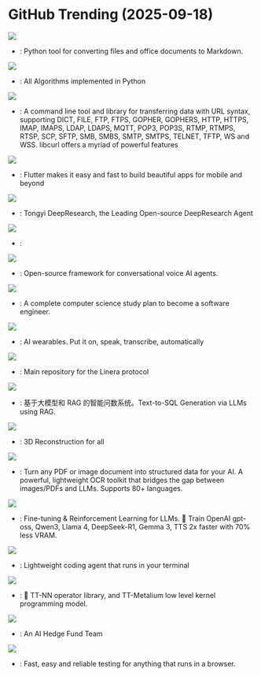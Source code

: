 # GitHub Trending (2025-09-18)

![](https://img.shields.io/badge/Python-New%201-green?style=flat-square&logo=appveyor)
- [](https://github.comundefined): Python tool for converting files and office documents to Markdown.

![](https://img.shields.io/badge/Python-New%20118-green?style=flat-square&logo=appveyor)
- [](https://github.comundefined): All Algorithms implemented in Python

![](https://img.shields.io/badge/C-New%20271-green?style=flat-square&logo=appveyor)
- [](https://github.comundefined): A command line tool and library for transferring data with URL syntax, supporting DICT, FILE, FTP, FTPS, GOPHER, GOPHERS, HTTP, HTTPS, IMAP, IMAPS, LDAP, LDAPS, MQTT, POP3, POP3S, RTMP, RTMPS, RTSP, SCP, SFTP, SMB, SMBS, SMTP, SMTPS, TELNET, TFTP, WS and WSS. libcurl offers a myriad of powerful features

![](https://img.shields.io/badge/Dart-New%20188-green?style=flat-square&logo=appveyor)
- [](https://github.comundefined): Flutter makes it easy and fast to build beautiful apps for mobile and beyond

![](https://img.shields.io/badge/Python-New%201-green?style=flat-square&logo=appveyor)
- [](https://github.comundefined): Tongyi DeepResearch, the Leading Open-source DeepResearch Agent

![](https://img.shields.io/badge/C%2B%2B-New%20460-green?style=flat-square&logo=appveyor)
- [](https://github.comundefined): 

![](https://img.shields.io/badge/C-New%20134-green?style=flat-square&logo=appveyor)
- [](https://github.comundefined): Open-source framework for conversational voice AI agents.

![](https://img.shields.io/badge/none-New%20482-green?style=flat-square&logo=appveyor)
- [](https://github.comundefined): A complete computer science study plan to become a software engineer.

![](https://img.shields.io/badge/C-New%20136-green?style=flat-square&logo=appveyor)
- [](https://github.comundefined): AI wearables. Put it on, speak, transcribe, automatically

![](https://img.shields.io/badge/Rust-New%20609-green?style=flat-square&logo=appveyor)
- [](https://github.comundefined): Main repository for the Linera protocol

![](https://img.shields.io/badge/Python-New%20255-green?style=flat-square&logo=appveyor)
- [](https://github.comundefined): 基于大模型和 RAG 的智能问数系统。Text-to-SQL Generation via LLMs using RAG.

![](https://img.shields.io/badge/Rust-New%2049-green?style=flat-square&logo=appveyor)
- [](https://github.comundefined): 3D Reconstruction for all

![](https://img.shields.io/badge/Python-New%20171-green?style=flat-square&logo=appveyor)
- [](https://github.comundefined): Turn any PDF or image document into structured data for your AI. A powerful, lightweight OCR toolkit that bridges the gap between images/PDFs and LLMs. Supports 80+ languages.

![](https://img.shields.io/badge/Python-New%2068-green?style=flat-square&logo=appveyor)
- [](https://github.comundefined): Fine-tuning & Reinforcement Learning for LLMs. 🦥 Train OpenAI gpt-oss, Qwen3, Llama 4, DeepSeek-R1, Gemma 3, TTS 2x faster with 70% less VRAM.

![](https://img.shields.io/badge/Rust-New%20589-green?style=flat-square&logo=appveyor)
- [](https://github.comundefined): Lightweight coding agent that runs in your terminal

![](https://img.shields.io/badge/C%2B%2B-New%2021-green?style=flat-square&logo=appveyor)
- [](https://github.comundefined): 🤘 TT-NN operator library, and TT-Metalium low level kernel programming model.

![](https://img.shields.io/badge/Python-New%20241-green?style=flat-square&logo=appveyor)
- [](https://github.comundefined): An AI Hedge Fund Team

![](https://img.shields.io/badge/TypeScript-New%2016-green?style=flat-square&logo=appveyor)
- [](https://github.comundefined): Fast, easy and reliable testing for anything that runs in a browser.


